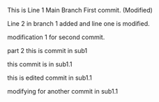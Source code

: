 This is Line 1 Main Branch First commit. (Modified)

Line 2 in branch 1 added and line one is modified.

modification 1 for second commit.


part 2
this is commit in sub1

this commit is in sub1.1

this is edited commit in sub1.1

modifying for another commit in sub1.1